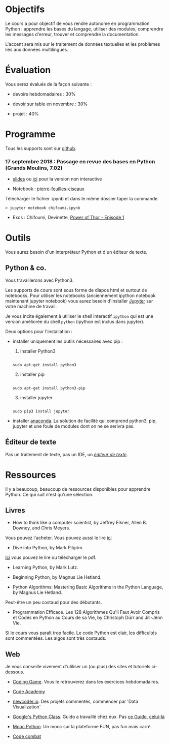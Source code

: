 # Objectifs



Le cours a pour objectif de vous rendre autonome en programmation Python : apprendre les bases du langage, utiliser des modules, comprendre les messages d'erreur, trouver et comprendre la documentation.


L'accent sera mis sur le traitement de données textuelles et les problèmes liés aux données multilingues.



# Évaluation



Vous serez évalués de la façon suivante :



* devoirs hebdomadaires : 30%

* devoir sur table en novembre : 30%

* projet : 40%



# Programme



Tous les supports sont sur [github](https://github.com/clement-plancq/python-im). 



### 17 septembre 2018 : Passage en revue des bases en Python (Grands Moulins, 7.02)


  * [slides](https://mybinder.org/v2/gh/clement-plancq/python-im/master?filepath=python-1.ipynb) ou [ici](https://github.com/clement-plancq/python-im/blob/master/python-1.html) pour la version non interactive

  * Notebook : [pierre-feuilles-ciseaux](https://github.com/clement-plancq/python-im/blob/master/chifoumi.ipynb)    

  Télécharger le fichier .ipynb et dans le même dossier taper la commande   

  `> jupyter notebook chifoumi.ipynb`

  * Exos : Chifoumi, Devinette, [Power of Thor - Episode 1](https://www.codingame.com/training/easy/power-of-thor-episode-1)

 


# Outils



Vous aurez besoin d'un interpréteur Python et d'un éditeur de texte.



## Python & co.

Vous travaillerons avec Python3.



Les supports de cours sont sous forme de diapos html et surtout de notebooks. Pour utiliser les notebooks (anciennement ipython notebook maintenant jupyter notebook) vous aurez besoin d'installer [Jupyter](http://jupyter.org/) sur votre machine de travail.

Je vous incite également à utiliser le shell interactif `ipython` qui est une version améliorée du shell `python` (ipython est inclus dans jupyter).





Deux options pour l'installation :



* installer uniquement les outils nécessaires avec pip :

	1. installer Python3

	```

	sudo apt-get install python3

	```



	2. installer pip

	```

	sudo apt-get install python3-pip

	```

	

	3. installer jupyter

	```

	sudo pip3 install jupyter

	```



* installer [anaconda](https://www.continuum.io/downloads). La solution de facilité qui comprend python3, pip, jupyter et une foule de modules dont on ne se serivra pas.





## Éditeur de texte

Pas un traitement de texte, pas un IDE, un *[éditeur de texte](https://fr.wikipedia.org/wiki/%C3%89diteur_de_texte)*.



# Ressources



Il y a beaucoup, beaucoup de ressources disponibles pour apprendre Python. Ce qui suit n'est qu'une sélection.  



## Livres



* How to think like a computer scientist, by Jeffrey Elkner, Allen B. Downey, and Chris Meyers.  

Vous pouvez l'acheter. Vous pouvez aussi le lire [ici](http://openbookproject.net/thinkcs/python/english3e/)

* Dive into Python, by Mark Pilgrim.  

[Ici](http://www.diveintopython3.net/) vous pouvez le lire ou télécharger le pdf.

* Learning Python, by Mark Lutz.

* Beginning Python, by Magnus Lie Hetland.

* Python Algorithms: Mastering Basic Algorithms in the Python Language, by Magnus Lie Hetland.  

Peut-être un peu costaud pour des débutants.

* Programmation Efficace. Les 128 Algorithmes Qu'Il Faut Avoir Compris et Codés en Python au Cours de sa Vie, by Christoph Dürr and Jill-Jênn Vie.  

Si le cours vous paraît trop facile. Le code Python est clair, les difficultés sont commentées. Les algos sont très costauds.



## Web


Je vous conseille vivement d'utiliser un (ou plus) des sites et tutoriels ci-dessous.



* [Coding Game](https://www.codingame.com/home). Vous le retrouverez dans les exercices hebdomadaires.

* [Code Academy](https://www.codecademy.com/fr/learn/python)

* [newcoder.io](http://newcoder.io/). Des projets commentés, commencer par 'Data Visualization'

* [Google's Python Class](https://developers.google.com/edu/python/). Guido a travaillé chez eux. Pas [ce Guido](http://vignette2.wikia.nocookie.net/pixar/images/1/10/Guido.png/revision/latest?cb=20140314012724), [celui-là](https://en.wikipedia.org/wiki/Guido_van_Rossum#/media/File:Guido_van_Rossum_OSCON_2006.jpg)

* [Mooc Python](https://www.fun-mooc.fr/courses/course-v1:UCA+107001+session02/about). Un mooc sur la plateforme FUN, pas fun mais carré.

* [Code combat](https://codecombat.com/)
